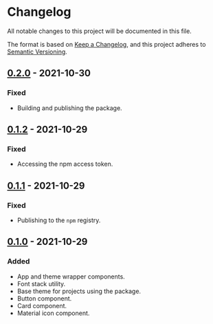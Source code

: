 # Changelog

All notable changes to this project will be documented in this file.

The format is based on [Keep a Changelog](https://keepachangelog.com), and this project adheres to [Semantic Versioning](https://semver.org).

## [0.2.0] - 2021-10-30

### Fixed

- Building and publishing the package.

## [0.1.2] - 2021-10-29

### Fixed

- Accessing the npm access token.

## [0.1.1] - 2021-10-29

### Fixed

- Publishing to the `npm` registry.

## [0.1.0] - 2021-10-29

### Added

- App and theme wrapper components.
- Font stack utility.
- Base theme for projects using the package.
- Button component.
- Card component.
- Material icon component.

[unreleased]: https://github.com/visiosto/platform-gatsby/compare/v0.2.0...HEAD
[0.2.0]: https://github.com/visiosto/platform-gatsby/compare/v0.1.2...v0.2.0
[0.1.2]: https://github.com/visiosto/platform-gatsby/compare/v0.1.1...v0.1.2
[0.1.1]: https://github.com/visiosto/platform-gatsby/compare/v0.1.0...v0.1.1
[0.1.0]: https://github.com/visiosto/platform-gatsby/releases/tag/v0.1.0
